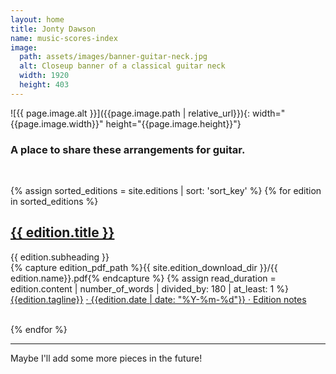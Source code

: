 ```yaml
---
layout: home
title: Jonty Dawson
name: music-scores-index
image:
  path: assets/images/banner-guitar-neck.jpg
  alt: Closeup banner of a classical guitar neck
  width: 1920
  height: 403
---
```


![{{ page.image.alt }}]({{page.image.path | relative_url}}){: width="{{page.image.width}}" height="{{page.image.height}}"}


<h3>A place to share these arrangements for guitar.</h3>
<br>
<section>

{% assign sorted_editions = site.editions | sort: 'sort_key' %}
{% for edition in sorted_editions %}
  <article id="{{ edition.slug }}">
    <div class="edition-card-content">
      <h2 class="edition-entry-title">
        <a href="{{ site.baseurl }}{{ edition.url }}">
          {{ edition.title }}
        </a>
      </h2>
      <div class="edition-entry-subheading">
          {{ edition.subheading }}
      </div>
      {% capture edition_pdf_path %}{{ site.edition_download_dir }}/{{ edition.name}}.pdf{% endcapture %}
      {% assign read_duration = edition.content | number_of_words  | divided_by: 180 | at_least: 1 %}
      <span class="edition-tagline">
        <a href="{{ edition_pdf_path | absolute_url }}">{{edition.tagline}}</a>
        <a href="{{ site.baseurl }}{{ edition.url }}">· {{edition.date | date: "%Y-%m-%d"}} · Edition notes</a>
      </span>
    </div>
    <br>
  </article>

{% endfor %}

</section>

<hr>

Maybe I'll add some more pieces in the future!


<br>
<br>
<br>
<br>
<br>